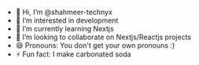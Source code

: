 - 👋 Hi, I’m @shahmeer-technyx
- 👀 I’m interested in development
- 🌱 I’m currently learning Nextjs
- 💞️ I’m looking to collaborate on Nextjs/Reactjs projects
- 😄 Pronouns: You don't get your own pronouns :)
- ⚡ Fun fact: I make carbonated soda

<!---
shahmeer-technyx/shahmeer-technyx is a ✨ special ✨ repository because its `README.md` (this file) appears on your GitHub profile.
You can click the Preview link to take a look at your changes.
--->
